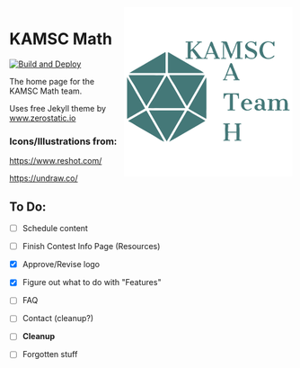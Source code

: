 <img align="right" src="/images/logo/logo1.svg" alt="KAMSC Math Logo" width="300"/> 

# KAMSC Math

[![Build and Deploy](https://github.com/ds12a/KAMSC-Math/actions/workflows/pages/pages-build-deployment/badge.svg)](https://github.com/ds12a/KAMSC-Math/actions/workflows/pages/pages-build-deployment)

The home page for the KAMSC Math team.

Uses free Jekyll theme by www.zerostatic.io

### Icons/Illustrations from:

https://www.reshot.com/

https://undraw.co/

## To Do:
- [ ] Schedule content
- [ ] Finish Contest Info Page (Resources)
- [x] Approve/Revise logo
- [x] Figure out what to do with "Features"
- [ ] FAQ
- [ ] Contact (cleanup?)
- [ ] **Cleanup**
- [ ] Forgotten stuff

